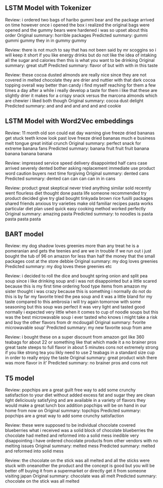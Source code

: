 ## LSTM Model with Tokenizer
Review: i ordered two bags of haribo gummi bear and the package arrived on time however once i opened the box i realized the original bags were opened and the gummy bears were hardened i was so upset about this order 
Original summary: horrible packages 
Predicted summary:  gummi gummi gummy they in in gummy gummy

Review: there is not much to say that has not been said by mr scoggins so i will keep it short if you like energy drinks but do not like the idea of intaking all the sugar and calories then this is what you want to be drinking 
Original summary: great stuff 
Predicted summary:  flavor of but with with in this taste

Review: these cocoa dusted almonds are really nice since they are not covered in melted chocolate they are drier and nuttier with that dark cocoa topping overall way better than candy i find myself reaching for them a few times a day after a while i really develop a taste for them i like that these are slightly drier it makes for a crispy snack versus the marcona almonds which are chewier i liked both though 
Original summary: cocoa dust delight 
Predicted summary:  and and and and and and and cookie

## LSTM Model with Word2Vec embeddings
Review: 11 month old son could eat day warning give freeze dried bananas get stuck teeth know look past love freeze dried bananas much e business melt tongue great initial crunch 
Original summary: perfect snack for extreme banana fans 
Predicted summary:  banana fruit fruit fruit banana banana banana banana

Review: impressed service speed delivery disappointed half cans case arrived severely dented bother asking replacement immediate use product word caution buyers next time forgiving 
Original summary: dented cans 
Predicted summary:  dented can can can can in in cans

Review: product great skeptical never tried anything similar sold recently went flourless diet thought done pasta life someone recommended try product decided give try glad bought tinkyada brown rice fusilli packages shared friends anxious try varieties make old familiar recipes pasta works particular diet plan used quick easy cooking method worked perfectly 
Original summary: amazing pasta 
Predicted summary:  to noodles is pasta pasta pasta pasta

## BART model 
Review: my  dog shadow loves  greenies  more  than  any  treat he  is  a pomeranian  and  gets  the  teenies and  are  we  in  trouble  if  we  run  out i  just  bought  the  tub  of  96  on  amazon  for  less  than  half  the  money  that  the  small  packages  cost  at  the  store debbie
Original summary: my dog loves greenies
Predicted summary: my dog loves these greenies etc

Review: i  decided  to  roll  the  dice  and  bought  spring  onion  and  split  pea  soup  since  i like  drinking  soup  and  i was  not  disappointed but  a little  scared  because  this  is  my  first  time  ordering  food  type  items  from  amazon my  sister  thought  i was  crazy  because  this  is  something  i normally  do  not  do this  is  by  far  my  favorite  tried  the  pea  soup  and  it  was  a little  bland  for  my  taste  compared  to  this  ambrosia i  will  try  again  tomorrow  with  some  seasoning  but  this  soup  was  perfect it  was  very  light  and  tasted  good  normally  i expected  very  little  when  it  comes  to  cup  of  noodle  soups  but  this  was  the  best  microwavable  soup  i ever  tasted  who  knows  i might  take  a risk  and  buy  the  other  flavors  from  dr mcdougall
Original summary: fvorite microwavable soup'
Predicted summary: my new favorite soup from ame

Review: i  bought  these  on  a super  discount  from  amazon  got  like  360  teabags  for  about 22  or  something  like  that  which  made  it  a no brainer pros great  taste steeps  to  full  flavor  in  about  5 minutes cons not  extremely  strong if  you  like  strong  tea  you  likly  need  to  use  2 teabags  in  a standard  size  cup  in  order  to  really  enjoy  the  taste
Original summary: great product wish there was more flavor in it'
Predicted summary: no brainer pros and cons not

## T5 model 
Review: popchips  are  a great  guilt free  way  to  add  some  crunchy  satisfaction  to  your  diet  without  added  excess  fat  and  sugar they  are  clean light deliciously  satisfying  and  are  available  in  a variety  of  flavors they  would  make  a great  lunch  box  addition popchips  will  be  on  hand  in  our  home  from  now  on
Original summary: topchips
Predicted summary: popchips are a great way to add some crunchy satisfaction

Review: these  were  supposed  to  be  individual  chocolate  covered  blueberries what  i received  was  a solid  block  of  chocolate  blueberries the  chocolate  had  melted  and  reformed  into  a solid  mess inedible very  disappointing i  have  ordered  chocolate  products  from  other  vendors  with  no  melting  issues
Original summary: melted mess
Predicted summary: melted and reformed into solid mess

Review: the  chocolate  on  the  stick  was  all  melted  and  all  the  sticks  were  stuck  with  oneanother the  product  and  the  concept  is  good  but  you  will  be  better  off  buying  it  from  a supermarket  or  directly  get  it  from  someone  visiting  japan
Original summary: chocolate was all melt
Predicted summary: chocolate on the stick was all melted
